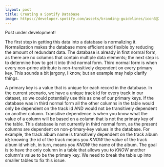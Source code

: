 ```yaml
---
layout: post
title: Creating a Spotify Database
image: https://developer.spotify.com/assets/branding-guidelines/icon3@2x.png
---
```



Post under development!

The first step in getting this data into a database is normalizing it. Normalization makes the database more efficient and flexible by reducing the amount of redundant data. The database is already in first normal form, as there are no columns that contain multiple data elements; the next step is to determine how to get it into third normal form. Third normal form is when every non-prime attribute is non-transitively dependent on every primary key. This sounds a bit jargony, I know, but an example may help clarify things.

A primary key is a value that is unique for each record in the database. In the current scenario, we have a unique track id for every track in our dataset, so we could potentially use this as one of our primary keys. If the database was in third normal form all the other columns in the table would only be dependent on the track id AND would not be transitively dependent on another column. Transitive dependence is when you know what the value of a column will be based on a column that is not the primary key of the table. This database is not currently in third normal form, as the present columns are dependent on non-primary-key values in the database. For example, the track album name is transitively dependent on the track album id; knowing the id of the track means you *KNOW* the value of the track album id which, in turn, means you *KNOW* the name of the album. The goal is to have the only column in a table that allows you to *KNOW* another column's value to be the primary key. We need to break the table up into smaller tables to fix this issue. 
